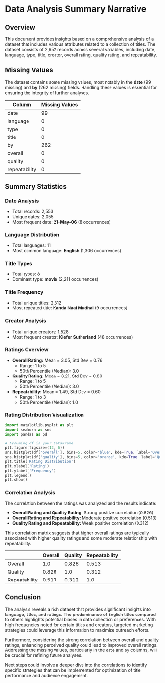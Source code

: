 # Data Analysis Summary Narrative

## Overview

This document provides insights based on a comprehensive analysis of a dataset that includes various attributes related to a collection of titles. The dataset consists of 2,652 records across several variables, including date, language, type, title, creator, overall rating, quality rating, and repeatability. 

## Missing Values

The dataset contains some missing values, most notably in the **date** (99 missing) and **by** (262 missing) fields. Handling these values is essential for ensuring the integrity of further analyses.

| Column     | Missing Values |
|------------|----------------|
| date       | 99             |
| language   | 0              |
| type       | 0              |
| title      | 0              |
| by         | 262            |
| overall    | 0              |
| quality    | 0              |
| repeatability | 0          |

## Summary Statistics

### Date Analysis
- Total records: 2,553
- Unique dates: 2,055
- Most frequent date: **21-May-06** (8 occurrences)

### Language Distribution
- Total languages: 11
- Most common language: **English** (1,306 occurrences)

### Title Types
- Total types: 8
- Dominant type: **movie** (2,211 occurrences)

### Title Frequency
- Total unique titles: 2,312
- Most repeated title: **Kanda Naal Mudhal** (9 occurrences)

### Creator Analysis
- Total unique creators: 1,528
- Most frequent creator: **Kiefer Sutherland** (48 occurrences)

### Ratings Overview
- **Overall Rating:** Mean = 3.05, Std Dev = 0.76
  - Range: 1 to 5
  - 50th Percentile (Median): 3.0
- **Quality Rating:** Mean = 3.21, Std Dev = 0.80
  - Range: 1 to 5
  - 50th Percentile (Median): 3.0
- **Repeatability:** Mean = 1.49, Std Dev = 0.60
  - Range: 1 to 3
  - 50th Percentile (Median): 1.0

### Rating Distribution Visualization

```python
import matplotlib.pyplot as plt
import seaborn as sns
import pandas as pd 

# Assuming df is your DataFrame
plt.figure(figsize=(12, 6))
sns.histplot(df['overall'], bins=5, color='blue', kde=True, label='Overall Rating')
sns.histplot(df['quality'], bins=5, color='orange', kde=True, label='Quality Rating')
plt.title('Rating Distribution')
plt.xlabel('Rating')
plt.ylabel('Frequency')
plt.legend()
plt.show()
```

### Correlation Analysis
The correlation between the ratings was analyzed and the results indicate:

- **Overall Rating and Quality Rating:** Strong positive correlation (0.826)
- **Overall Rating and Repeatability:** Moderate positive correlation (0.513)
- **Quality Rating and Repeatability:** Weak positive correlation (0.312)

This correlation matrix suggests that higher overall ratings are typically associated with higher quality ratings and some moderate relationship with repeatability.

|              | Overall | Quality | Repeatability |
|--------------|---------|---------|---------------|
| Overall      | 1.0     | 0.826   | 0.513         |
| Quality      | 0.826   | 1.0     | 0.312         |
| Repeatability | 0.513   | 0.312   | 1.0           |

## Conclusion

The analysis reveals a rich dataset that provides significant insights into language, titles, and ratings. The predominance of English titles compared to others highlights potential biases in data collection or preferences. With high frequencies noted for certain titles and creators, targeted marketing strategies could leverage this information to maximize outreach efforts.

Furthermore, considering the strong correlation between overall and quality ratings, enhancing perceived quality could lead to improved overall ratings. Addressing the missing values, particularly in the `date` and `by` columns, will be crucial for refining future analyses.

Next steps could involve a deeper dive into the correlations to identify specific strategies that can be implemented for optimization of title performance and audience engagement.